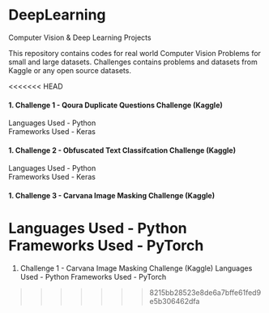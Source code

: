 # DeepLearning
Computer Vision &amp; Deep Learning Projects

This repository contains codes for real world Computer Vision Problems for small and large datasets.
Challenges contains problems and datasets from Kaggle or any open source datasets.

<<<<<<< HEAD
#### 1. Challenge 1 - Qoura Duplicate Questions Challenge (Kaggle)       

Languages Used - Python    
Frameworks Used - Keras  

#### 1. Challenge 2 - Obfuscated Text Classifcation Challenge (Kaggle)       

Languages Used - Python    
Frameworks Used - Keras  


#### 1. Challenge 3 - Carvana Image Masking Challenge (Kaggle)     

Languages Used - Python  
Frameworks Used - PyTorch
=======

1. Challenge 1 - Carvana Image Masking Challenge (Kaggle)
Languages Used - Python
Frameworks Used - PyTorch

>>>>>>> 8215bb28523e8de6a7bffe61fed9e5b306462dfa
